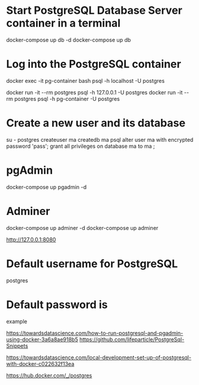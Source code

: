 
# Start PostgreSQL Database Server container in a terminal
docker-compose up db -d
docker-compose up db 


# Log into the PostgreSQL container
docker exec -it pg-container bash
psql -h localhost -U postgres

docker run -it --rm postgres psql -h 127.0.0.1 -U postgres
docker run -it --rm postgres psql -h pg-container -U postgres

# Create a new user and its database
su - postgres
createuser ma
createdb ma
psql
alter user ma with encrypted password 'pass';
grant all privileges on database ma to ma ;


# pgAdmin
docker-compose up pgadmin -d

# Adminer
docker-compose up adminer -d
docker-compose up adminer 

http://127.0.0.1:8080
# Default username for PostgreSQL 
postgres
# Default password is 
example


https://towardsdatascience.com/how-to-run-postgresql-and-pgadmin-using-docker-3a6a8ae918b5
https://github.com/lifeparticle/PostgreSql-Snippets

https://towardsdatascience.com/local-development-set-up-of-postgresql-with-docker-c022632f13ea

https://hub.docker.com/_/postgres